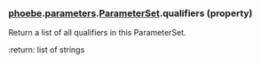 ### [phoebe](phoebe.md).[parameters](phoebe.parameters.md).[ParameterSet](phoebe.parameters.ParameterSet.md).qualifiers (property)




Return a list of all qualifiers in this ParameterSet.

:return: list of strings

